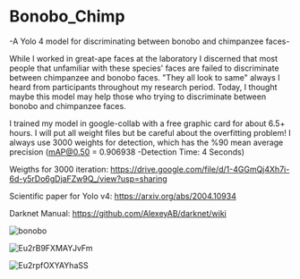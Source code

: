# Bonobo_Chimp
-A Yolo 4 model for discriminating between bonobo and chimpanzee faces-

While I worked in great-ape faces at the laboratory I discerned that most people that unfamiliar with these species' faces are failed to discriminate between chimpanzee and bonobo faces. "They all look to same" always I heard from participants throughout my research period. Today, I thought maybe this model may help those who trying to discriminate between bonobo and chimpanzee faces. 

I trained my model in google-collab with a free graphic card for about 6.5+ hours. I will put all weight files but be careful about the overfitting problem! I always use 3000 weights for detection, which has the %90  mean average precision (mAP@0.50 = 0.906938 -Detection Time: 4 Seconds)

Weigths for 3000 iteration: https://drive.google.com/file/d/1-4GGmQj4Xh7i-6d-y5rDo6gDjaFZw9Q_/view?usp=sharing

Scientific paper for Yolo v4: https://arxiv.org/abs/2004.10934

Darknet Manual:              https://github.com/AlexeyAB/darknet/wiki

![bonobo](https://user-images.githubusercontent.com/54986652/108881601-8653e280-7614-11eb-8e83-f18b0fc0183a.jpg)

![Eu2rB9FXMAYJvFm](https://user-images.githubusercontent.com/54986652/108881656-966bc200-7614-11eb-8712-e71cc883532e.jpg)

![Eu2rpfOXYAYhaSS](https://user-images.githubusercontent.com/54986652/108881873-d632a980-7614-11eb-853d-45ca9588adff.jpg)
